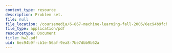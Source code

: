 ```yaml
---
content_type: resource
description: Problem set.
file: null
file_location: /coursemedia/6-867-machine-learning-fall-2006/6ec94b9fcb1e56af9ea87be7dbb9b62a_hw2.pdf
file_type: application/pdf
resourcetype: Document
title: hw2.pdf
uid: 6ec94b9f-cb1e-56af-9ea8-7be7dbb9b62a
---
```

